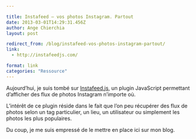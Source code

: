 ```yaml
---

title: Instafeed – vos photos Instagram. Partout
date: 2013-03-01T14:29:31.456Z
author: Ange Chierchia
layout: post

redirect_from: /blog/instafeed-vos-photos-instagram-partout/
link:
  - http://instafeedjs.com/

format: link
categories: "Ressource"
---
```

Aujourd&rsquo;hui, je suis tombé sur [Instafeed.js](http://instafeedjs.com "Instafeed.js - a simple Instagram javascript plugin"), un plugin JavaScript permettant d&rsquo;afficher des flux de photos Instagram n&rsquo;importe où.

L&rsquo;intérêt de ce plugin réside dans le fait que l&rsquo;on peu récupérer des flux de photos selon un tag particulier, un lieu, un utilisateur ou simplement les photos les plus populaires.

Du coup, je me suis empressé de le mettre en place ici sur mon blog.